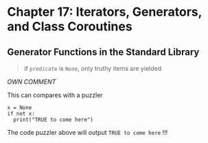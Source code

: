 # Chapter 17: Iterators, Generators, and Class Coroutines
## Generator Functions in the Standard Library
> if `predicate` is `None`, only truthy items are yielded

*OWN COMMENT*

This can compares with a puzzler

```
x = None
if not x:
  print("TRUE to come here")
```

The code puzzler above will output `TRUE to come here` !!!
